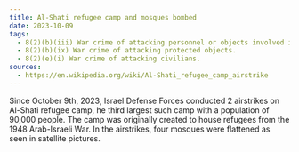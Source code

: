 ```yaml
---
title: Al-Shati refugee camp and mosques bombed
date: 2023-10-09
tags:
  - 8(2)(b)(iii) War crime of attacking personnel or objects involved in a humanitarian assistance or peacekeeping mission.
  - 8(2)(b)(ix) War crime of attacking protected objects.
  - 8(2)(e)(i) War crime of attacking civilians.
sources:
  - https://en.wikipedia.org/wiki/Al-Shati_refugee_camp_airstrike
---
```

Since October 9th, 2023, Israel Defense Forces conducted 2 airstrikes on Al-Shati refugee camp, he third largest such camp with a population of 90,000 people. The camp was originally created to house refugees from the 1948 Arab-Israeli War. In the airstrikes, four mosques were flattened as seen in satellite pictures.